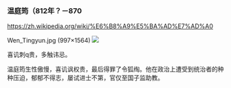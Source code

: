 ### 温庭筠（812年？－870
https://zh.wikipedia.org/wiki/%E6%B8%A9%E5%BA%AD%E7%AD%A0

Wen_Tingyun.jpg (997×1564)
<img src="https://upload.wikimedia.org/wikipedia/commons/0/0f/Wen_Tingyun.jpg">

喜讥刺q贵，多触讳忌。

温庭筠生性傲慢，喜讥讽权贵，最后得罪了令狐绹。他在政治上遭受到统治者的种种压迫，郁郁不得志，屡试进士不第，官仅至国子监助教。
